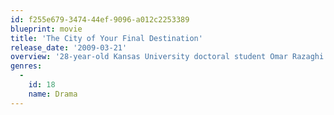 ```yaml
---
id: f255e679-3474-44ef-9096-a012c2253389
blueprint: movie
title: 'The City of Your Final Destination'
release_date: '2009-03-21'
overview: '28-year-old Kansas University doctoral student Omar Razaghi wins a grant to write a biography of Latin American writer Jules Gund. Omar must get through to three people who were close to Gund--his brother, widow, and younger mistress--so he can get authorization to write the biography. Written by Marisa_Gabriella, edited by Krystal Frauendienst'
genres:
  -
    id: 18
    name: Drama
---
```

